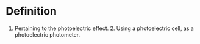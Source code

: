 # Definition

1.  Pertaining to the photoelectric effect. 2. Using a photoelectric
    cell, as a photoelectric photometer.
